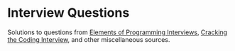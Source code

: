 # Interview Questions
Solutions to questions from [Elements of Programming Interviews](http://www.amazon.com/Elements-Programming-Interviews-Insiders-Guide/dp/1479274836/ref=sr_1_1?ie=UTF8&qid=1425918525&sr=8-1&keywords=elements+of+programming+interviews), [Cracking the Coding Interview](http://www.amazon.com/Cracking-Coding-Interview-Programming-Questions/dp/098478280X/ref=sr_1_1?ie=UTF8&qid=1425918537&sr=8-1&keywords=cracking+the+coding+interview), and other miscellaneous sources.
